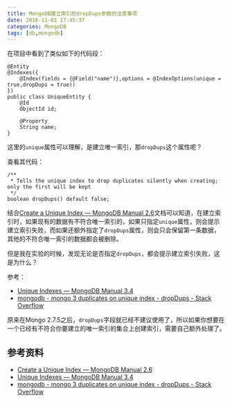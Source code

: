 ```yaml
---
title: MongoDB建立索引的dropDups参数的注意事项
date: 2016-11-01 17:45:37
categories: MongoDB
tags: [db,mongodb]
---
```


在项目中看到了类似如下的代码段：

```
@Entity
@Indexes({
    @Index(fields = {@Field("name")},options = @IndexOptions(unique = true,dropDups = true))
})
public class UniqueEntity {
    @Id
    ObjectId id;

    @Property
    String name;
}
```

这里的`unique`属性可以理解，是建立唯一索引，那`dropDups`这个属性呢？

查看其代码：

```
/**
 * Tells the unique index to drop duplicates silently when creating; only the first will be kept
 */
boolean dropDups() default false;
```

结合[Create a Unique Index — MongoDB Manual 2.6][Create a Unique Index — MongoDB Manual 2.6]文档可以知道，在建立索引时，如果现有的数据有不符合唯一索引的，如果只指定`unique`属性，则会提示建立索引失败，而如果还额外指定了`dropDups`属性，则会只会保留第一条数据，其他的不符合唯一索引的数据都会被删除。

但是我在实验的时候，发现无论是否指定`dropDups`，都会提示建立索引失败，这是为什么？

参考：
- [Unique Indexes — MongoDB Manual 3.4][Unique Indexes — MongoDB Manual 3.4]
- [mongodb - mongo 3 duplicates on unique index - dropDups - Stack Overflow][mongodb - mongo 3 duplicates on unique index - dropDups - Stack Overflow]

原来在Mongo 2.7.5之后，`dropDups`字段就已经不建议使用了，所以如果你想要在一个已经有不符合你要建立的唯一索引的集合上创建索引，需要自己额外处理了。

## 参考资料
- [Create a Unique Index — MongoDB Manual 2.6][Create a Unique Index — MongoDB Manual 2.6]
- [Unique Indexes — MongoDB Manual 3.4][Unique Indexes — MongoDB Manual 3.4]
- [mongodb - mongo 3 duplicates on unique index - dropDups - Stack Overflow][mongodb - mongo 3 duplicates on unique index - dropDups - Stack Overflow]


[Create a Unique Index — MongoDB Manual 2.6]: https://docs.mongodb.com/v2.6/tutorial/create-a-unique-index/
[Unique Indexes — MongoDB Manual 3.4]: https://docs.mongodb.com/master/core/index-unique/
[mongodb - mongo 3 duplicates on unique index - dropDups - Stack Overflow]: http://stackoverflow.com/questions/30187688/mongo-3-duplicates-on-unique-index-dropdups